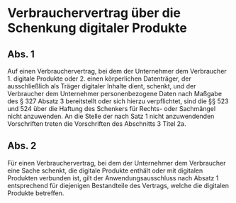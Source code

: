 # Verbrauchervertrag über die Schenkung digitaler Produkte



## Abs. 1

 Auf einen Verbrauchervertrag, bei dem der Unternehmer dem Verbraucher  1.
 digitale Produkte oder
 2.
 einen körperlichen Datenträger, der ausschließlich als Träger digitaler Inhalte dient,
schenkt, und der Verbraucher dem Unternehmer personenbezogene Daten nach Maßgabe des § 327 Absatz 3 bereitstellt oder sich hierzu verpflichtet, sind die §§ 523 und 524 über die Haftung des Schenkers für Rechts- oder Sachmängel nicht anzuwenden. An die Stelle der nach Satz 1 nicht anzuwendenden Vorschriften treten die Vorschriften des Abschnitts 3 Titel 2a.

## Abs. 2

 Für einen Verbrauchervertrag, bei dem der Unternehmer dem Verbraucher eine Sache schenkt, die digitale Produkte enthält oder mit digitalen Produkten verbunden ist, gilt der Anwendungsausschluss nach Absatz 1 entsprechend für diejenigen Bestandteile des Vertrags, welche die digitalen Produkte betreffen. 

